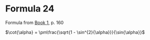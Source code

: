 # Formula 24

Formula from [Book 1](../Buch1.md), p. 160

$\cot{\alpha} = \pm\frac{\sqrt{1 - \sin^{2}{\alpha}}}{\sin{\alpha}}$
